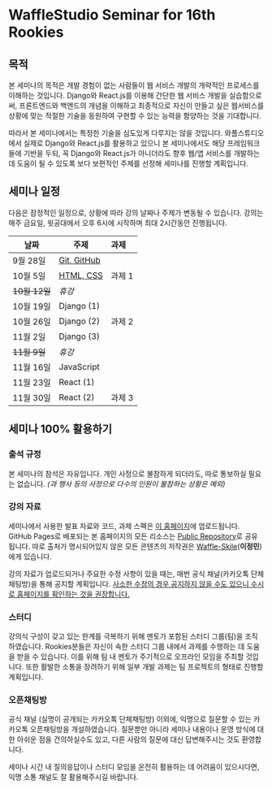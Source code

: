 # WaffleStudio Seminar for 16th Rookies

## 목적

본 세미나의 목적은 개발 경험이 없는 사람들이 웹 서비스 개발의 개략적인 프로세스를 이해하는 것입니다. Django와 React.js를 이용해 간단한 웹 서비스 개발을 실습함으로써, 프론트엔드와 백엔드의 개념을 이해하고 최종적으로 자신이 만들고 싶은 웹서비스를 상황에 맞는 적절한 기술을 동원하여 구현할 수 있는 능력을 함양하는 것을 기대합니다.

따라서 본 세미나에서는 특정한 기술을 심도있게 다루지는 않을 것입니다. 와플스튜디오에서 실제로 Django와 React.js를 활용하고 있으니 본 세미나에서도 해당 프레임워크들에 기반을 두되, 꼭 Django와 React.js가 아니더라도 향후 웹/앱 서비스를 개발하는 데 도움이 될 수 있도록 보다 보편적인 주제를 선정해 세미나를 진행할 계획입니다.

## 세미나 일정

다음은 잠정적인 일정으로, 상황에 따라 강의 날짜나 주제가 변동될 수 있습니다. 강의는 매주 금요일, 윗공대에서 오후 6시에 시작하며 최대 2시간동안 진행됩니다.

날짜 | 주제 | 과제
-----|-----|:-----
9월 28일 | [Git, GitHub](1/) |
10월 5일 | [HTML, CSS](2/) | 과제 1
~~10월 12일~~ | *휴강*
10월 19일 | Django (1)
10월 26일 | Django (2) | 과제 2
11월 2일 | Django (3)
~~11월 9일~~ | *휴강*
11월 16일 | JavaScript
11월 23일 | React (1)
11월 30일 | React (2) | 과제 3

## 세미나 100% 활용하기

### 출석 규정

본 세미나의 참석은 자유입니다. 개인 사정으로 불참하게 되더라도, 따로 통보하실 필요는 없습니다. *(과 행사 등의 사정으로 다수의 인원이 불참하는 상황은 예외)*

### 강의 자료

세미나에서 사용한 발표 자료와 코드, 과제 스펙은 [이 홈페이지](https://waffle-skile.github.io/lecture/)에 업로드됩니다. GitHub Pages로 배포되는 본 홈페이지의 모든 리소스는 [Public Repository](https://github.com/Waffle-Skile/Waffle-Skile.github.io)로 공유됩니다. 따로 출처가 명시되어있지 않은 모든 콘텐츠의 저작권은 [Waffle-Skile](https://github.com/Waffle-Skile)(**이정민**)에게 있습니다.

강의 자료가 업로드되거나 주요한 수정 사항이 있을 때는, 매번 공식 채널(카카오톡 단체채팅방)을 통해 공지할 계획입니다. <u>사소한 수정의 경우 공지하지 않을 수도 있으니 수시로 홈페이지를 확인하는 것을 권장합니다.</u>

### 스터디

강의식 구성이 갖고 있는 한계를 극복하기 위해 멘토가 포함된 스터디 그룹(팀)을 조직하였습니다. Rookies분들은 자신이 속한 스터디 그룹 내에서 과제를 수행하는 데 도움을 받을 수 있습니다. 이를 위해 팀 내 멘토가 주기적으로 오프라인 모임을 주최할 것입니다. 또한 활발한 소통을 장려하기 위해 일부 개발 과제는 팀 프로젝트의 형태로 진행할 계획입니다.

### 오픈채팅방

공식 채널 (실명이 공개되는 카카오톡 단체채팅방) 이외에, 익명으로 질문할 수 있는 카카오톡 오픈채팅방을 개설하였습니다. 질문뿐만 아니라 세미나 내용이나 운영 방식에 대한 아쉬운 점을 건의하실수도 있고, 다른 사람의 질문에 대신 답변해주시는 것도 환영합니다.

세미나 시간 내 질의응답이나 스터디 모임을 온전히 활용하는 데 어려움이 있으시다면, 익명 소통 채널도 잘 활용해주시길 바랍니다.
